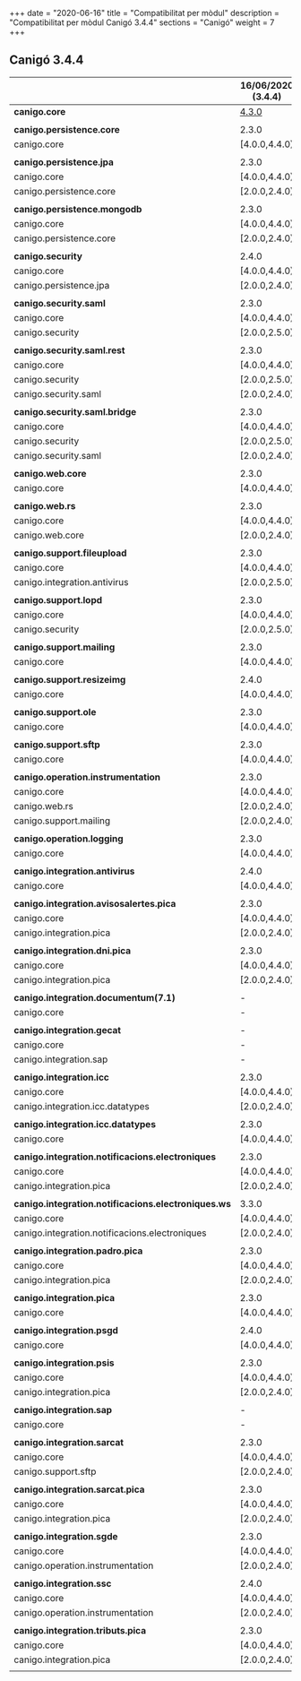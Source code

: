 +++
date        = "2020-06-16"
title       = "Compatibilitat per mòdul"
description = "Compatibilitat per mòdul Canigó 3.4.4"
sections    = "Canigó"
weight      = 7
+++

## Canigó 3.4.4

|                                                   		| 16/06/2020 (3.4.4)																					|
|---------------------------------------------------		|------------------																						|
| **canigo.core**                                   		| [4.3.0](/INTCAN2199-moduls-canigo.core-4.3.0/)         			|
|                                                   		|               																							|
| **canigo.persistence.core**                        		| 2.3.0          																							|
| canigo.core                                       		| [4.0.0,4.4.0)  																							|
|                                                   		|               																							|
| **canigo.persistence.jpa**                         		| 2.3.0         																							|
| canigo.core                                       		| [4.0.0,4.4.0)  																							|
| canigo.persistence.core                           		| [2.0.0,2.4.0)  																							|
|                                                   		|               																							|
| **canigo.persistence.mongodb**                     		| 2.3.0          																							|
| canigo.core                                       		| [4.0.0,4.4.0)  																							|
| canigo.persistence.core                           		| [2.0.0,2.4.0)  																							|
|                                                   		|               																							|
| **canigo.security**                                		| 2.4.0         																							|
| canigo.core                                       		| [4.0.0,4.4.0)  																							|
| canigo.persistence.jpa                             		| [2.0.0,2.4.0)  																							|
|                                                   		|               																							|
| **canigo.security.saml**                           		| 2.3.0          																							|
| canigo.core                                       		| [4.0.0,4.4.0)  																							|
| canigo.security                                   		| [2.0.0,2.5.0) 																							|
|                                                   		|               																							|
| **canigo.security.saml.rest**                      		| 2.3.0          																							|
| canigo.core                                       		| [4.0.0,4.4.0)  																							|
| canigo.security                                   		| [2.0.0,2.5.0) 																							|
| canigo.security.saml                               		| [2.0.0,2.4.0) 																							|
|                                                   		|               																							|
| **canigo.security.saml.bridge**                    		| 2.3.0          																							|
| canigo.core                                       		| [4.0.0,4.4.0)  																							|
| canigo.security                                   		| [2.0.0,2.5.0) 																							|
| canigo.security.saml                               		| [2.0.0,2.4.0) 																							|
|                                                   		|               																							|
| **canigo.web.core**                                		| 2.3.0         																							|
| canigo.core                                       		| [4.0.0,4.4.0)  																							|
|                                                   		|               																							|
| **canigo.web.rs**                                  		| 2.3.0         																							|
| canigo.core                                       		| [4.0.0,4.4.0)  																							|
| canigo.web.core                                   		| [2.0.0,2.4.0) 																							|
|                                                   		|               																							|
| **canigo.support.fileupload**                      		| 2.3.0         																							|
| canigo.core                                       		| [4.0.0,4.4.0)  																							|
| canigo.integration.antivirus                      		| [2.0.0,2.5.0) 																							|
|                                                   		|               																							|
| **canigo.support.lopd**                            		| 2.3.0         																							|
| canigo.core                                       		| [4.0.0,4.4.0)  																							|
| canigo.security                                   		| [2.0.0,2.5.0) 																							|
|                                                   		|               																							|
| **canigo.support.mailing**                         		| 2.3.0         																							|
| canigo.core                                       		| [4.0.0,4.4.0)  																							|
|                                                   		|               																							|
| **canigo.support.resizeimg**                         	| 2.4.0         																							|
| canigo.core                                       		| [4.0.0,4.4.0)  																							|
|                                                   		|               																							|
| **canigo.support.ole**                             		| 2.3.0         																							|
| canigo.core                                       		| [4.0.0,4.4.0)  																							|
|                                                   		|               																							|
| **canigo.support.sftp**                            		| 2.3.0         																							|
| canigo.core                                       		| [4.0.0,4.4.0)  																							|
|                                                   		|               																							|
| **canigo.operation.instrumentation**               		| 2.3.0         																							|
| canigo.core                                       		| [4.0.0,4.4.0)  																							|
| canigo.web.rs                                   			| [2.0.0,2.4.0) 																							|
| canigo.support.mailing                           			| [2.0.0,2.4.0) 																							|
|                                                   		|               																							|
| **canigo.operation.logging**                       		| 2.3.0         																							|
| canigo.core                                       		| [4.0.0,4.4.0)  																							|
|                                                   		|               																							|
| **canigo.integration.antivirus**                   		| 2.4.0         																							|
| canigo.core                                       		| [4.0.0,4.4.0)  																							|
|                                                   		|               																							|
| **canigo.integration.avisosalertes.pica**          		| 2.3.0         																							|
| canigo.core                                       		| [4.0.0,4.4.0)  																							|
| canigo.integration.pica                           		| [2.0.0,2.4.0) 																							|
|                                                   		|               																							|
| **canigo.integration.dni.pica**                    		| 2.3.0         																							|
| canigo.core                                       		| [4.0.0,4.4.0)  																							|
| canigo.integration.pica                           		| [2.0.0,2.4.0) 																							|
|                                                   		|               																							|
| **canigo.integration.documentum(7.1)**             		| -             																							|
| canigo.core                                       		| -             																							|
|                                                   		|               																							|
| **canigo.integration.gecat**                       		| -              																							|
| canigo.core                                       		| -              																							|
| canigo.integration.sap                            		| -              																							|
|                                                   		|               																							|
| **canigo.integration.icc**                         		| 2.3.0         																							|
| canigo.core                                       		| [4.0.0,4.4.0)  																							|
| canigo.integration.icc.datatypes                  		| [2.0.0,2.4.0)  																							|
|                                                   		|               																							|
| **canigo.integration.icc.datatypes**               		| 2.3.0         																							|
| canigo.core                                       		| [4.0.0,4.4.0)  																							|
|                                                   		|               																							|
| **canigo.integration.notificacions.electroniques** 		| 2.3.0         																							|
| canigo.core                                       		| [4.0.0,4.4.0)  																							|
| canigo.integration.pica                           		| [2.0.0,2.4.0) 																							|
|                                                   		|               																							|
| **canigo.integration.notificacions.electroniques.ws**	| 3.3.0         																							|
| canigo.core                                       		| [4.0.0,4.4.0)  																							|
| canigo.integration.notificacions.electroniques    		| [2.0.0,2.4.0) 																							|
|                                                   		|               																							|
| **canigo.integration.padro.pica**                  		| 2.3.0         																							|
| canigo.core                                       		| [4.0.0,4.4.0)  																							|
| canigo.integration.pica                           		| [2.0.0,2.4.0) 																							|
|                                                   		|               																							|
| **canigo.integration.pica**                        		| 2.3.0         																							|
| canigo.core                                       		| [4.0.0,4.4.0)  																							|
|                                                   		|               																							|
| **canigo.integration.psgd**                        		| 2.4.0         																							|
| canigo.core                                       		| [4.0.0,4.4.0)  																							|
|                                                   		|               																							|
| **canigo.integration.psis**                        		| 2.3.0         																							|
| canigo.core                                       		| [4.0.0,4.4.0)  																							|
| canigo.integration.pica                           		| [2.0.0,2.4.0) 																							|
|                                                   		|               																							|
| **canigo.integration.sap**                         		| -              																							|
| canigo.core                                       		| -              																							|
|                                                   		|               																							|
| **canigo.integration.sarcat**                      		| 2.3.0         																							|
| canigo.core                                       		| [4.0.0,4.4.0)  																							|
| canigo.support.sftp                               		| [2.0.0,2.4.0) 																							|
|                                                   		|               																							|
| **canigo.integration.sarcat.pica**                 		| 2.3.0         																							|
| canigo.core                                       		| [4.0.0,4.4.0)  																							|
| canigo.integration.pica                           		| [2.0.0,2.4.0) 																							|
|                                                   		|               																							|
| **canigo.integration.sgde**                        		| 2.3.0         																							|
| canigo.core                                       		| [4.0.0,4.4.0)  																							|
| canigo.operation.instrumentation                  		| [2.0.0,2.4.0) 																							|
|                                                   		|               																							|
| **canigo.integration.ssc**                         		| 2.4.0         																							|
| canigo.core                                       		| [4.0.0,4.4.0)  																							|
| canigo.operation.instrumentation                  		| [2.0.0,2.4.0) 																							|
|                                                   		|               																							|
| **canigo.integration.tributs.pica**                		| 2.3.0         																							|
| canigo.core                                       		| [4.0.0,4.4.0)  																							|
| canigo.integration.pica                           		| [2.0.0,2.4.0) 																							|
|                                                   		|               																							|
